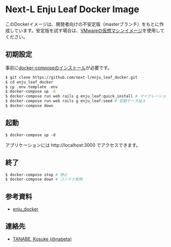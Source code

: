 # Next-L Enju Leaf Docker Image

このDockerイメージは、開発者向けの不安定版（masterブランチ）をもとに作成しています。安定版を試す場合は、[VMwareの仮想マシンイメージ](https://www.next-l.jp/?page=VM)を使用してください。

## 初期設定

事前に[docker-composeのインストール](https://docs.docker.com/compose/install/)が必要です。

```sh
$ git clone https://github.com/next-l/enju_leaf_docker.git
$ cd enju_leaf_docker
$ cp .env.template .env
$ docker-compose up -d
$ docker-compose run web rails g enju_leaf:quick_install # マイグレーションファイル作成
$ docker-compose run web rails g enju_leaf:seed # 初期データ投入
$ docker-compose down
```

## 起動

```
$ docker-compose up -d
```

アプリケーションには http://localhost:3000 でアクセスできます。

## 終了

```sh
$ docker-compose stop # 停止
$ docker-compose down # コンテナ削除
```

## 参考資料

- [enju_docker](https://github.com/tuyoshia/enju_docker)

## 連絡先

- [TANABE, Kosuke (@nabeta)](https://github.com/nabeta)
